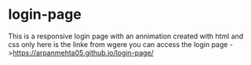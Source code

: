 # login-page
This is a responsive login page with an annimation created with html and css only 
here is the linke from wgere you can access the login page ->https://arpanmehta05.github.io/login-page/
